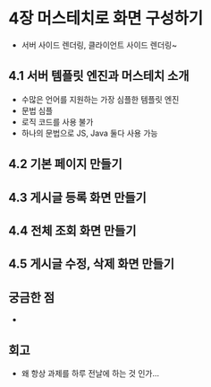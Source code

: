 # 4장 머스테치로 화면 구성하기
- 서버 사이드 렌더링, 클라이언트 사이드 렌더링~

## 4.1 서버 템플릿 엔진과 머스테치 소개
- 수많은 언어를 지원하는 가장 심플한 템플릿 엔진
- 문법 심플
- 로직 코드를 사용 불가
- 하나의 문법으로 JS, Java 둘다 사용 가능

## 4.2 기본 페이지 만들기

## 4.3 게시글 등록 화면 만들기

## 4.4 전체 조회 화면 만들기

## 4.5 게시글 수정, 삭제 화면 만들기

## 궁금한 점
- 

## 회고
- 왜 항상 과제를 하루 전날에 하는 것 인가...

